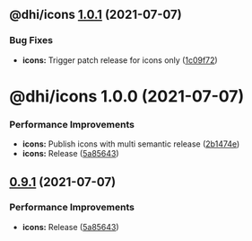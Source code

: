 ## @dhi/icons [1.0.1](https://github.com/DHI/react-components/compare/@dhi/icons@1.0.0...@dhi/icons@1.0.1) (2021-07-07)


### Bug Fixes

* **icons:** Trigger patch release for icons only ([1c09f72](https://github.com/DHI/react-components/commit/1c09f727594727c2ba43a448908e11046214b6b1))

# @dhi/icons 1.0.0 (2021-07-07)


### Performance Improvements

* **icons:** Publish icons with multi semantic release ([2b1474e](https://github.com/DHI/react-components/commit/2b1474e513d21d7db124d66f2b5c3b0564ef11b9))
* **icons:** Release ([5a85643](https://github.com/DHI/react-components/commit/5a85643ef67e0ce0c70b45b86d596cd09285752e))

## [0.9.1](https://github.com/DHI/react-components/compare/v0.9.0...v0.9.1) (2021-07-07)


### Performance Improvements

* **icons:** Release ([5a85643](https://github.com/DHI/react-components/commit/5a85643ef67e0ce0c70b45b86d596cd09285752e))
